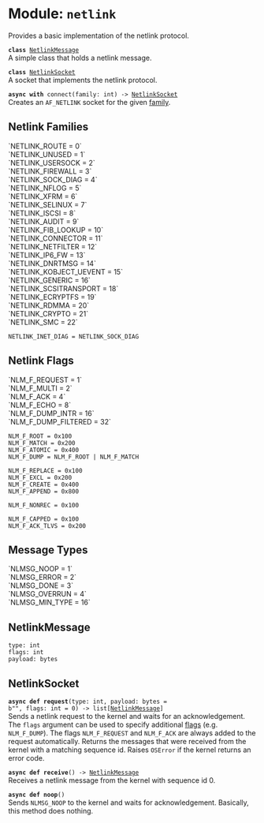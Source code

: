 
# Module: <code>netlink</code>
Provides a basic implementation of the netlink protocol.

<code>**class** [NetlinkMessage](#netlinkmessage)</code><br>
<span class="docs">A simple class that holds a netlink message.</span>

<code>**class** [NetlinkSocket](#netlinksocket)</code><br>
<span class="docs">A socket that implements the netlink protocol.</span>

<code>**async with** connect(family: int) -> [NetlinkSocket](#netlinksocket)</code><br>
<span class="docs">Creates an `AF_NETLINK` socket for the given [family](#netlink-families).</span>

## Netlink Families
<span class="docs">
`NETLINK_ROUTE = 0`<br>
`NETLINK_UNUSED = 1`<br>
`NETLINK_USERSOCK = 2`<br>
`NETLINK_FIREWALL = 3`<br>
`NETLINK_SOCK_DIAG = 4`<br>
`NETLINK_NFLOG = 5`<br>
`NETLINK_XFRM = 6`<br>
`NETLINK_SELINUX = 7`<br>
`NETLINK_ISCSI = 8`<br>
`NETLINK_AUDIT = 9`<br>
`NETLINK_FIB_LOOKUP = 10`<br>
`NETLINK_CONNECTOR = 11`<br>
`NETLINK_NETFILTER = 12`<br>
`NETLINK_IP6_FW = 13`<br>
`NETLINK_DNRTMSG = 14`<br>
`NETLINK_KOBJECT_UEVENT = 15`<br>
`NETLINK_GENERIC = 16`<br>
`NETLINK_SCSITRANSPORT = 18`<br>
`NETLINK_ECRYPTFS = 19`<br>
`NETLINK_RDMMA = 20`<br>
`NETLINK_CRYPTO = 21`<br>
`NETLINK_SMC = 22`

`NETLINK_INET_DIAG = NETLINK_SOCK_DIAG`
</span>

## Netlink Flags
<span class="docs">
`NLM_F_REQUEST = 1`<br>
`NLM_F_MULTI = 2`<br>
`NLM_F_ACK = 4`<br>
`NLM_F_ECHO = 8`<br>
`NLM_F_DUMP_INTR = 16`<br>
`NLM_F_DUMP_FILTERED = 32`

`NLM_F_ROOT = 0x100`<br>
`NLM_F_MATCH = 0x200`<br>
`NLM_F_ATOMIC = 0x400`<br>
`NLM_F_DUMP = NLM_F_ROOT | NLM_F_MATCH`

`NLM_F_REPLACE = 0x100`<br>
`NLM_F_EXCL = 0x200`<br>
`NLM_F_CREATE = 0x400`<br>
`NLM_F_APPEND = 0x800`

`NLM_F_NONREC = 0x100`

`NLM_F_CAPPED = 0x100`<br>
`NLM_F_ACK_TLVS = 0x200`
</span>

## Message Types
<span class="docs">
`NLMSG_NOOP = 1`<br>
`NLMSG_ERROR = 2`<br>
`NLMSG_DONE = 3`<br>
`NLMSG_OVERRUN = 4`<br>
`NLMSG_MIN_TYPE = 16`
</span>

## NetlinkMessage
`type: int`<br>
`flags: int`<br>
`payload: bytes`

## NetlinkSocket
<code>**async def request**(type: int, payload: bytes = b"", flags: int = 0) -> list[[NetlinkMessage](#netlinkmessage)]</code><br>
<span class="docs">Sends a netlink request to the kernel and waits for an acknowledgement. The `flags` argument can be used to specify additional [flags](#netlink-flags) (e.g. `NLM_F_DUMP`). The flags `NLM_F_REQUEST` and `NLM_F_ACK` are always added to the request automatically. Returns the messages that were received from the kernel with a matching sequence id. Raises `OSError` if the kernel returns an error code.</span>

<code>**async def receive**() -> [NetlinkMessage](#netlinkmessage)</code><br>
<span class="docs">Receives a netlink message from the kernel with sequence id 0.</span>

<code>**async def noop**()</code><br>
<span class="docs">Sends `NLMSG_NOOP` to the kernel and waits for acknowledgement. Basically, this method does nothing.</span>
